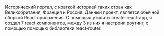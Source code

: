 Исторический портал, с краткой историей таких стран как Великобритания, Франция и Россия. Данный проект, является обычной сборкой React приложения. С помощью утилиты create-react-app, я создал 7 react компонентов, между 3 из них я настроил роутинг, с помощью помощью библиотеки react-router.
